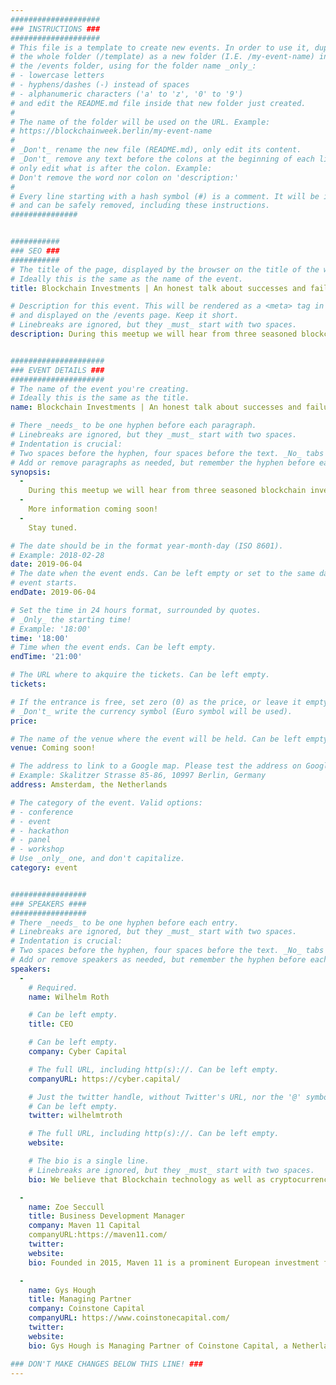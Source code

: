```yaml
---
####################
### INSTRUCTIONS ###
####################
# This file is a template to create new events. In order to use it, duplicate
# the whole folder (/template) as a new folder (I.E. /my-event-name) inside of
# the /events folder, using for the folder name _only_:
# - lowercase letters
# - hyphens/dashes (-) instead of spaces
# - alphanumeric characters ('a' to 'z', '0' to '9')
# and edit the README.md file inside that new folder just created.
#
# The name of the folder will be used on the URL. Example:
# https://blockchainweek.berlin/my-event-name
#
# _Don't_ rename the new file (README.md), only edit its content.
# _Don't_ remove any text before the colons at the beginning of each line,
# only edit what is after the colon. Example:
# Don't remove the word nor colon on 'description:'
#
# Every line starting with a hash symbol (#) is a comment. It will be ignored
# and can be safely removed, including these instructions.
###############


###########
### SEO ###
###########
# The title of the page, displayed by the browser on the title of the window.
# Ideally this is the same as the name of the event.
title: Blockchain Investments | An honest talk about successes and failures

# Description for this event. This will be rendered as a <meta> tag in the HTML,
# and displayed on the /events page. Keep it short.
# Linebreaks are ignored, but they _must_ start with two spaces.
description: During this meetup we will hear from three seasoned blockchain investors and funds, who will openly share their biggest successes AND mistakes so that we can all learn from them.


#####################
### EVENT DETAILS ###
#####################
# The name of the event you're creating.
# Ideally this is the same as the title.
name: Blockchain Investments | An honest talk about successes and failures

# There _needs_ to be one hyphen before each paragraph.
# Linebreaks are ignored, but they _must_ start with two spaces.
# Indentation is crucial:
# Two spaces before the hyphen, four spaces before the text. _No_ tabs allowed.
# Add or remove paragraphs as needed, but remember the hyphen before each entry.
synopsis:
  -
    During this meetup we will hear from three seasoned blockchain investors and funds, who will openly share their biggest successes AND mistakes so that we can all learn from them.
  -
    More information coming soon!
  -
    Stay tuned.

# The date should be in the format year-month-day (ISO 8601).
# Example: 2018-02-28
date: 2019-06-04
# The date when the event ends. Can be left empty or set to the same day the
# event starts.
endDate: 2019-06-04

# Set the time in 24 hours format, surrounded by quotes.
# _Only_ the starting time!
# Example: '18:00'
time: '18:00'
# Time when the event ends. Can be left empty.
endTime: '21:00'

# The URL where to akquire the tickets. Can be left empty.
tickets: 

# If the entrance is free, set zero (0) as the price, or leave it empty.
# _Don't_ write the currency symbol (Euro symbol will be used).
price: 

# The name of the venue where the event will be held. Can be left empty.
venue: Coming soon!

# The address to link to a Google map. Please test the address on Google Maps.
# Example: Skalitzer Strasse 85-86, 10997 Berlin, Germany
address: Amsterdam, the Netherlands

# The category of the event. Valid options:
# - conference
# - event
# - hackathon
# - panel
# - workshop
# Use _only_ one, and don't capitalize.
category: event


#################
### SPEAKERS ####
#################
# There _needs_ to be one hyphen before each entry.
# Linebreaks are ignored, but they _must_ start with two spaces.
# Indentation is crucial:
# Two spaces before the hyphen, four spaces before the text. _No_ tabs allowed.
# Add or remove speakers as needed, but remember the hyphen before each entry.
speakers:
  -
    # Required.
    name: Wilhelm Roth

    # Can be left empty.
    title: CEO

    # Can be left empty.
    company: Cyber Capital

    # The full URL, including http(s)://. Can be left empty.
    companyURL: https://cyber.capital/

    # Just the twitter handle, without Twitter's URL, nor the '@' symbol.
    # Can be left empty.
    twitter: wilhelmtroth

    # The full URL, including http(s)://. Can be left empty.
    website: 

    # The bio is a single line.
    # Linebreaks are ignored, but they _must_ start with two spaces.
    bio: We believe that Blockchain technology as well as cryptocurrencies are some of the most important technological innovations since the invention of the internet. We actively manage a diversified portfolio consisting of more than fifty different types of these digital tokens.

  -
    name: Zoe Seccull
    title: Business Development Manager
    company: Maven 11 Capital
    companyURL:https://maven11.com/
    twitter: 
    website: 
    bio: Founded in 2015, Maven 11 is a prominent European investment firm solely focused on DLT / blockchain tech related ventures, tokens, digital currencies and digital assets. We are a diverse team of serial entrepreneurs and traditional finance professionals and above all passionate believers that blockchain technology will fundamentally change economic and social structures.

  -
    name: Gys Hough
    title: Managing Partner
    company: Coinstone Capital
    companyURL: https://www.coinstonecapital.com/
    twitter: 
    website: 
    bio: Gys Hough is Managing Partner of Coinstone Capital, a Netherlands-based fund manager that specialises in blockchain-based investments. The fund predominately invests in ealry-stage blockchain projects that are identified through a use cased based investment strategy. 

### DON'T MAKE CHANGES BELOW THIS LINE! ###
---
```

<!-- ### DON'T MAKE CHANGES BELOW THIS LINE! ### -->

<Event-Content/>
